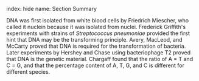 index: hide
name: Section Summary

DNA was first isolated from white blood cells by Friedrich Miescher, who called it nuclein because it was isolated from nuclei. Frederick Griffith's experiments with strains of  *Streptococcus pneumoniae* provided the first hint that DNA may be the transforming principle. Avery, MacLeod, and McCarty proved that DNA is required for the transformation of bacteria. Later experiments by Hershey and Chase using bacteriophage T2 proved that DNA is the genetic material. Chargaff found that the ratio of A = T and C = G, and that the percentage content of A, T, G, and C is different for different species.
